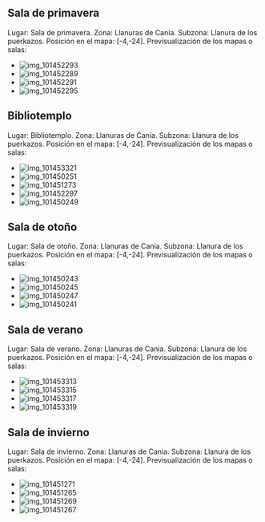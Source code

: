 ## Sala de primavera
Lugar: Sala de primavera.
Zona: Llanuras de Cania.
Subzona: Llanura de los puerkazos.
Posición en el mapa: [-4,-24].
Previsualización de los mapas o salas:
- ![img_101452293](https://media.discordapp.net/attachments/1115311447145193482/1115318458465390592/101452293.jpg)
- ![img_101452289](https://media.discordapp.net/attachments/1115311447145193482/1115318453788754041/101452289.jpg)
- ![img_101452291](https://media.discordapp.net/attachments/1115311447145193482/1115318456435347617/101452291.jpg)
- ![img_101452295](https://media.discordapp.net/attachments/1115311447145193482/1115318460025671720/101452295.jpg)

## Bibliotemplo
Lugar: Bibliotemplo.
Zona: Llanuras de Cania.
Subzona: Llanura de los puerkazos.
Posición en el mapa: [-4,-24].
Previsualización de los mapas o salas:
- ![img_101453321](https://media.discordapp.net/attachments/1115311447145193482/1115318495228469338/101453321.jpg)
- ![img_101450251](https://media.discordapp.net/attachments/1115311447145193482/1115318419395465307/101450251.jpg)
- ![img_101451273](https://media.discordapp.net/attachments/1115311447145193482/1115318450777243678/101451273.jpg)
- ![img_101452297](https://media.discordapp.net/attachments/1115311447145193482/1115318461715984455/101452297.jpg)
- ![img_101450249](https://media.discordapp.net/attachments/1115311447145193482/1115318417721937931/101450249.jpg)

## Sala de otoño
Lugar: Sala de otoño.
Zona: Llanuras de Cania.
Subzona: Llanura de los puerkazos.
Posición en el mapa: [-4,-24].
Previsualización de los mapas o salas:
- ![img_101450243](https://media.discordapp.net/attachments/1115311447145193482/1115318410629365760/101450243.jpg)
- ![img_101450245](https://media.discordapp.net/attachments/1115311447145193482/1115318413707976734/101450245.jpg)
- ![img_101450247](https://media.discordapp.net/attachments/1115311447145193482/1115318415532507186/101450247.jpg)
- ![img_101450241](https://media.discordapp.net/attachments/1115311447145193482/1115318390836428810/101450241.jpg)

## Sala de verano
Lugar: Sala de verano.
Zona: Llanuras de Cania.
Subzona: Llanura de los puerkazos.
Posición en el mapa: [-4,-24].
Previsualización de los mapas o salas:
- ![img_101453313](https://media.discordapp.net/attachments/1115311447145193482/1115318465109176451/101453313.jpg)
- ![img_101453315](https://media.discordapp.net/attachments/1115311447145193482/1115318470331076668/101453315.jpg)
- ![img_101453317](https://media.discordapp.net/attachments/1115311447145193482/1115318490711212092/101453317.jpg)
- ![img_101453319](https://media.discordapp.net/attachments/1115311447145193482/1115318493324255333/101453319.jpg)

## Sala de invierno
Lugar: Sala de invierno.
Zona: Llanuras de Cania.
Subzona: Llanura de los puerkazos.
Posición en el mapa: [-4,-24].
Previsualización de los mapas o salas:
- ![img_101451271](https://media.discordapp.net/attachments/1115311447145193482/1115318431265333320/101451271.jpg)
- ![img_101451265](https://media.discordapp.net/attachments/1115311447145193482/1115318422587326634/101451265.jpg)
- ![img_101451269](https://media.discordapp.net/attachments/1115311447145193482/1115318429650530414/101451269.jpg)
- ![img_101451267](https://media.discordapp.net/attachments/1115311447145193482/1115318427788259429/101451267.jpg)